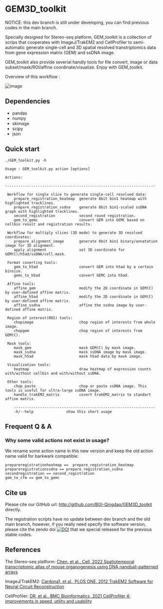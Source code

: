 # GEM3D_toolkit

NOTICE: this dev branch is still under developing, you can find previous codes in the main branch.

Specially designed for Stereo-seq platform, GEM_toolkit is a collection of scrips that cooperates with ImageJ/TrakEM2 and CellProfiler to semi-automatic generate single-cell and 3D spatial resolved transtriptomics data from gene expression matrix (GEM) and ssDNA image.

GEM_toolkit also provide severial handly tools for file convert, image or data subset/mask/ROI/affine coordinate/visualize. Enjoy with GEM_toolkit.

Overview of this workflow :

![image](https://user-images.githubusercontent.com/8720584/215430450-8a238a31-4f88-4726-8d22-dd33b51bf8a3.png)

## Dependencies

* pandas
* numpy
* skimage
* scipy
* json

## Quick start

```
./GEM_toolkit.py -h

Usage : GEM_toolkit.py action [options]

Actions:

---------------------------------------------------------------------

 Workflow for single slice to generate single-cell resolved data:
    prepare_registration_heatmap  generate 8bit bin1 heatmap with highlighted tracklines.
    prepare_registration_ssdna    generate 8bit bin1-scaled ssDNA graph with highlighted tracklines.
    second_registration           second round registration.
    gem_to_gemc                   convert GEM into GEMC based on cellbin result and registration results.

 Workflow for multiply slices (3D mode) to generate 3D resolved coordinates:
    prepare_alignment_image       generate 8bit bin1 binary/annatation image for 3D alignment.
    apply_alignment               set 3D coordinate for GEM(C)/h5ad/ssDNA/cell.mask.

 Format coverting tools:
    gem_to_h5ad                   convert GEM into h5ad by a certain binsize.
    gemc_to_h5ad                  convert GEMC into h5ad.

 Affine tools:
    affine_gem                    modify the 2D coordinate in GEM(C) by user-defined affine matrix.
    affine_h5ad                   modify the 2D coordinate in GEM(C) by user-defined affine matrix.
    affine_ssdna                  affine the ssdna image by user-defined affine matrix.

 Region of interest(ROI) tools:
    chopimage                     chop region of interests from whole image.
    chopgem                       chop region of interests from GEM(C).

 Mask tools:
    mask_gem                      mask GEM(C) by mask image.
    mask_ssdna                    mask ssDNA image by mask image.
    mask_h5ad                     mask h5ad data by mask image.

 Visualization tools:
    heatmap                       draw heatmap of expression counts with/without cellbin and with/without ssDNA.

 Other tools:
    chop_paste                    chop or paste ssDNA image. This tools is useful for ultra-large ssDNA image.
    handle_trakEM2_matrix         covert trakEM2_matrix to standart affine matrix.

    -----------------------------------------------------------------
    -h/--help               show this short usage
```

## Frequent Q & A

### Why some valid actions not exist in usage?

We rename some action name in this new version and keep the old action name valid for barkwark compatible:

```
prepareregistrationheatmap ==  prepare_registration_heatmap
prepareregistrationssdna == prepare_registration_ssdna
secondregistration == second_registration
gem_to_cfm == gem_to_gemc
```

## Cite us

Please cite our GitHub url: http://github.com/BGI-Qingdao/GEM3D_toolkit directly.

The registration scripts have no update between dev branch and the old main branch, however, if you really need specify the software version, please cite the zendo doi [![DOI](https://zenodo.org/badge/373742809.svg)](https://zenodo.org/badge/latestdoi/373742809) that we special released for the previous stable codes.

## References

The Stereo-seq platform: [Chen, et al., Cell, 2022 Spatiotemporal transcriptomic atlas of mouse organogenesis using DNA nanoball-patterned arrays](https://doi.org/10.1016/j.cell.2022.04.003)

ImageJ/TrakEM2: [Cardona1, et al., PLOS ONE, 2012 TrakEM2 Software for Neural Circuit Reconstruction](https://doi.org/10.1371/journal.pone.0038011)

CellProfiler: [DR, et al., BMC Bioinformatics, 2021 CellProfiler 4: improvements in speed, utility and usability](https://doi.org/10.1186/s12859-021-04344-9)

